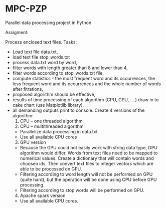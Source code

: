 # MPC-PZP
Parallel data processing project in Python

Assigment:

Process enclosed text files.
Tasks:
* Load text file data.txt,
* load text file stop_words.txt
* process data.txt word by word,
* filter words with length greater than 8 and lower than 4,
* filter words according to stop_words.txt file,
* compute statistics - the most frequent word and its occurrences, the less frequent word and its occurrences and the whole number of words after fitrations,
* proposed algorithm should be effective,
* results of time processing of each algorithm (CPU, GPU, ....) draw in to cake chart (use Matplotlib library),
* all demanding outputs print to console.
Create 4 versions of the algorithm:
  1. CPU – one threaded algorithm
  2. CPU – multithreaded algorithm
  * Parallelize data processing in data.txt
  * Use all available CPU cores
  3. GPU version
  * Because the GPU could not easily work with string data type, GPU algorithm would differ. Words from text files need to be mapped to numerical values. Create a dictionary that will contain words and choosen ids. Then convert text files to integer vectors which are able to be processed on GPU.
  * Filtering according to word length will not be performed on GPU (quite hard), but the operation will be done using CPU before GPU processing.
  * Filtering according to stop words will be performed on GPU.
  4. Apache spark version
  * Use all available CPU cores.
